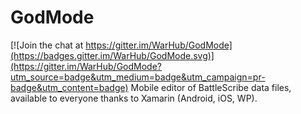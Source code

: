 # GodMode

[![Join the chat at https://gitter.im/WarHub/GodMode](https://badges.gitter.im/WarHub/GodMode.svg)](https://gitter.im/WarHub/GodMode?utm_source=badge&utm_medium=badge&utm_campaign=pr-badge&utm_content=badge)
Mobile editor of BattleScribe data files, available to everyone thanks to Xamarin (Android, iOS, WP).
